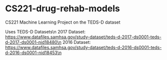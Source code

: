 # CS221-drug-rehab-models
CS221 Machine Learning Project on the TEDS-D dataset

Uses TEDS-D Datasets\n
2017 Dataset: https://www.datafiles.samhsa.gov/study-dataset/teds-d-2017-ds0001-teds-d-2017-ds0001-nid18480\n
2016 Dataset: https://www.datafiles.samhsa.gov/study-dataset/teds-d-2016-ds0001-teds-d-2016-ds0001-nid18453\n
